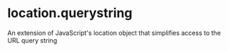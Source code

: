 # location.querystring
An extension of JavaScript's location object that simplifies access to the URL query string
